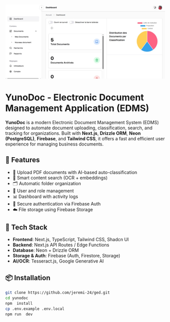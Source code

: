 
![screenshot](./public/yuno1.jpg)
# YunoDoc - Electronic Document Management Application (EDMS)

**YunoDoc** is a modern Electronic Document Management System (EDMS) designed to automate document uploading, classification, search, and tracking for organizations. Built with **Next.js**, **Drizzle ORM**, **Neon (PostgreSQL)**, **Firebase**, and **Tailwind CSS**, it offers a fast and efficient user experience for managing business documents.

## 🚀 Features

- 📁 Upload PDF documents with AI-based auto-classification
- 🔎 Smart content search (OCR + embeddings)
- 🗂️ Automatic folder organization
- 👥 User and role management
- 📊 Dashboard with activity logs
- 🔐 Secure authentication via Firebase Auth
- ☁️ File storage using Firebase Storage

## 🧰 Tech Stack

- **Frontend**: Next.js, TypeScript, Tailwind CSS, Shadcn UI
- **Backend**: Next.js API Routes / Edge Functions
- **Database**: Neon + Drizzle ORM
- **Storage & Auth**: Firebase (Auth, Firestore, Storage)
- **AI/OCR**: Tesseract.js, Google Generative AI

## 📦 Installation

```bash
git clone https://github.com/jeremi-24/ged.git
cd yunodoc
npm  install
cp .env.example .env.local
npm run  dev
